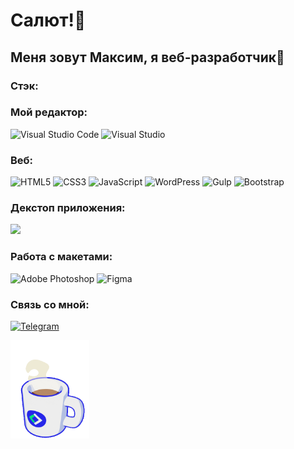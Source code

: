 # Салют!👋

## Меня зовут Максим, я веб-разработчик🤠

### Стэк:

### Мой редактор: 
![Visual Studio Code](https://img.shields.io/badge/Visual%20Studio%20Code-0078d7.svg?style=for-the-badge&logo=visual-studio-code&logoColor=white) 
![Visual Studio](https://img.shields.io/badge/Visual%20Studio%20-370564.svg?style=for-the-badge&logo=visual-studio&logoColor=white)

### Веб:
![HTML5](https://img.shields.io/badge/html5-%23E34F26.svg?style=for-the-badge&logo=html5&logoColor=white)
![CSS3](https://img.shields.io/badge/css3-%231572B6.svg?style=for-the-badge&logo=css3&logoColor=white)
![JavaScript](https://img.shields.io/badge/javascript-%23323330.svg?style=for-the-badge&logo=javascript&logoColor=%23F7DF1E)
![WordPress](https://img.shields.io/badge/-WordPress-0078d7?style=for-the-badge&logo=wordpress)
![Gulp](https://img.shields.io/badge/-Gulp-f7e61c?style=for-the-badge&logo=gulp)
![Bootstrap](https://img.shields.io/badge/-Bootstrap-370564?style=for-the-badge&logo=bootstrap)

### Декстоп приложения:
<img src="https://img.shields.io/badge/C SHARP-black?style=for-the-badge&logo=C Sharp&logoColor=white"/>

### Работа с макетами:
![Adobe Photoshop](https://img.shields.io/badge/adobe%20photoshop-%2331A8FF.svg?style=for-the-badge&logo=adobe%20photoshop&logoColor=001c33)
![Figma](https://img.shields.io/badge/figma-%23F24E1E.svg?style=for-the-badge&logo=figma&logoColor=white)




### Связь со мной:
[![Telegram](https://img.shields.io/badge/Telegram-2CA5E0?style=for-the-badge&logo=telegram&logoColor=white)](https://t.me/lucky_i1)

<img src = "giphy.gif" style = "width:25%">
    
